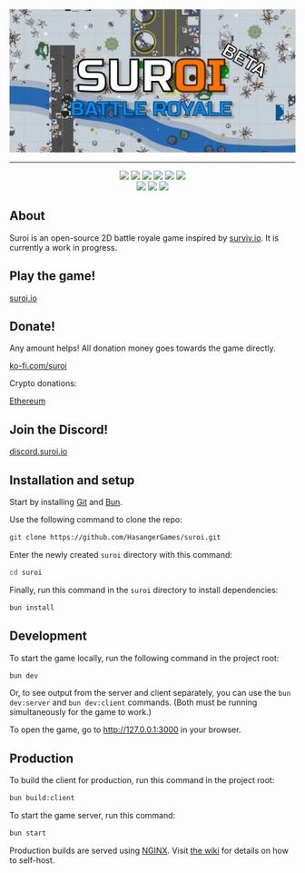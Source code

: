 <div align="center">
  <img src="client/public/img/backgrounds/github_background.png" alt="Suroi">
  <hr>
</div>

<div align="center">
  <img src="https://img.shields.io/badge/bun-%23f472b6.svg?style=for-the-badge&logo=bun&logoColor=white">
  <img src="https://img.shields.io/badge/typescript-%233178C6?style=for-the-badge&logo=typescript&logoColor=white">
  <img src="https://img.shields.io/badge/pixijs-%23e22162.svg?style=for-the-badge">
  <img src="https://img.shields.io/badge/vite-%235468FF.svg?style=for-the-badge&logo=vite&logoColor=white">
  <img src="https://img.shields.io/badge/html-%23E34F26?style=for-the-badge&logo=html5&logoColor=white">
  <img src="https://img.shields.io/badge/scss-%23CC6699?style=for-the-badge&logo=sass&logoColor=white">
  <br>
  <img src="https://img.shields.io/github/stars/HasangerGames/suroi?style=for-the-badge&logo=github">
  <img src="https://img.shields.io/github/package-json/v/HasangerGames/suroi?style=for-the-badge">
  <img src="https://img.shields.io/github/actions/workflow/status/HasangerGames/suroi/ci.yml?style=for-the-badge">
</div>

## About
Suroi is an open-source 2D battle royale game inspired by [surviv.io](https://survivio.fandom.com/wiki/Surviv.io_Wiki). It is currently a work in progress.

## Play the game!
[suroi.io](https://suroi.io)

## Donate!
Any amount helps! All donation money goes towards the game directly.

[ko-fi.com/suroi](https://ko-fi.com/suroi)

Crypto donations:

[Ethereum](https://etherscan.io/address/suroi.eth)

## Join the Discord!
[discord.suroi.io](https://discord.suroi.io)

## Installation and setup
Start by installing [Git](https://git-scm.com/) and [Bun](https://bun.sh).

Use the following command to clone the repo:
```sh
git clone https://github.com/HasangerGames/suroi.git
```

Enter the newly created `suroi` directory with this command:
```sh
cd suroi
```

Finally, run this command in the `suroi` directory to install dependencies:
```sh
bun install
```

## Development
To start the game locally, run the following command in the project root:

```sh
bun dev
```
Or, to see output from the server and client separately, you can use the `bun dev:server` and `bun dev:client` commands. (Both must be running simultaneously for the game to work.)

To open the game, go to http://127.0.0.1:3000 in your browser.

## Production
To build the client for production, run this command in the project root:
```sh
bun build:client
```

To start the game server, run this command:
```sh
bun start
```

Production builds are served using [NGINX](https://nginx.org). Visit [the wiki](https://github.com/HasangerGames/suroi/wiki/Self%E2%80%90hosting) for details on how to self-host.
